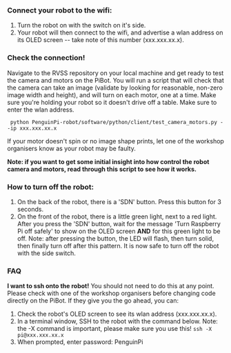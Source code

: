 ### Connect your robot to the wifi:
1. Turn the robot on with the switch on it's side.
2. Your robot will then connect to the wifi, and advertise a wlan address on its OLED screen -- take note of this number (xxx.xxx.xx.x).

### Check the connection!
Navigate to the RVSS repository on your local machine and get ready to test the camera and motors on the PiBot. You will run a script that will check that the camera can take an image (validate by looking for reasonable, non-zero image width and height), and will turn on each motor, one at a time. Make sure you're holding your robot so it doesn't drive off a table. Make sure to enter the wlan address.

``` python PenguinPi-robot/software/python/client/test_camera_motors.py --ip xxx.xxx.xx.x```

If your motor doesn't spin or no image shape prints, let one of the workshop organisers know as your robot may be faulty.

**Note: if you want to get some initial insight into how control the robot camera and motors, read through this script to see how it works.**

### How to turn off the robot:
1. On the back of the robot, there is a 'SDN' button. Press this button for 3 seconds.
2. On the front of the robot, there is a little green light, next to a red light. After you press the 'SDN' button, wait for the message 'Turn Raspberry Pi off safely' to show on the OLED screen **AND** for this green light to be off. Note: after pressing the button, the LED will flash, then turn solid, then finally turn off after this pattern. It is now safe to turn off the robot with the side switch.

### FAQ
**I want to ssh onto the robot!**
You should not need to do this at any point. Please check with one of the workshop organisers before changing code directly on the PiBot. If they give you the go ahead, you can:
1. Check the robot's OLED screen to see its wlan address (xxx.xxx.xx.x).
2. In a terminal window, SSH to the robot with the command below. Note: the -X command is important, please make sure you use this!
```ssh -X pi@xxx.xxx.xx.x```
3. When prompted, enter password: PenguinPi 
